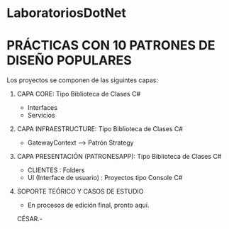 # LaboratoriosDotNet
 
 PRÁCTICAS CON 10 PATRONES DE DISEÑO POPULARES
 ===============================================
 
 Los proyectos se componen de las siguintes capas:
 
 1. CAPA CORE: Tipo Biblioteca de Clases C#
     - Interfaces
     - Servicios
     
 2. CAPA INFRAESTRUCTURE: Tipo Biblioteca de Clases C#
     - GatewayContext --> Patrón Strategy
 
 3. CAPA PRESENTACIÓN (PATRONESAPP): Tipo Biblioteca de Clases C#
     - CLIENTES : Folders
     - UI (Interface de usuario) : Proyectos tipo Console C#
     
 4. SOPORTE TEÓRICO Y CASOS DE ESTUDIO
     - En procesos de edición final, pronto aquí.
     
     CÉSAR.-
 
